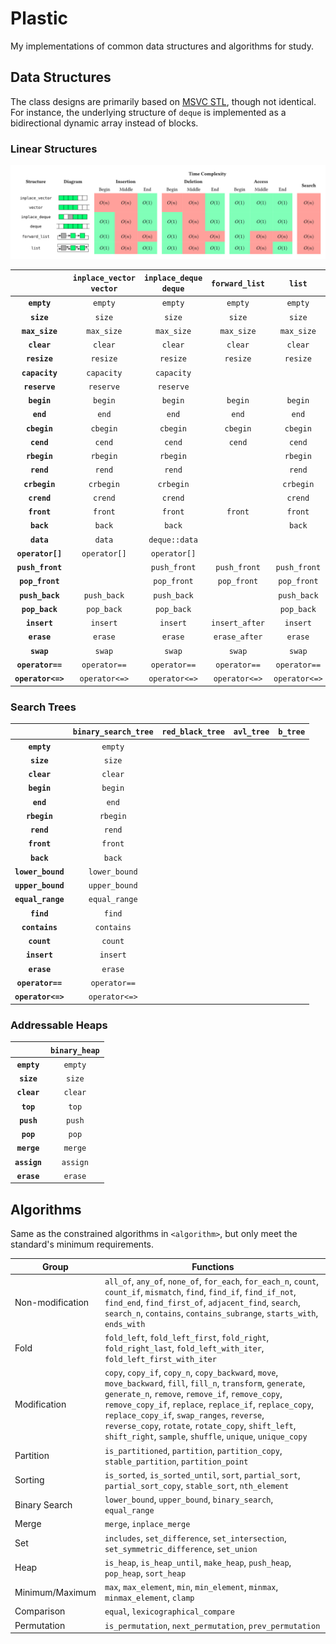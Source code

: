 ﻿# Plastic

My implementations of common data structures and algorithms for study.

## Data Structures

The class designs are primarily based on [MSVC STL](https://github.com/microsoft/STL), though not identical. For instance, the underlying structure of `deque` is implemented as a bidirectional dynamic array instead of blocks.

### Linear Structures

![](./img/linear.svg)

| | **`inplace_vector`<br>`vector`** | **`inplace_deque`<br>`deque`** | **`forward_list`** | **`list`** |
| :--: | :--: | :--: | :--: | :--: |
| **`empty`** | `empty` | `empty` | `empty` | `empty` |
| **`size`** | `size` | `size` | `size` | `size` |
| **`max_size`** | `max_size` | `max_size` | `max_size` | `max_size` |
| **`clear`** | `clear` | `clear` | `clear` | `clear` |
| **`resize`** | `resize` | `resize` | `resize` | `resize` |
| **`capacity`** | `capacity` | `capacity` | | |
| **`reserve`** | `reserve` | `reserve` | | |
| **`begin`** | `begin` | `begin` | `begin` | `begin` |
| **`end`** | `end` | `end` | `end` | `end` |
| **`cbegin`** | `cbegin` | `cbegin` | `cbegin` | `cbegin` |
| **`cend`** | `cend` | `cend` | `cend` | `cend` |
| **`rbegin`** | `rbegin` | `rbegin` | | `rbegin` |
| **`rend`** | `rend` | `rend` | | `rend` |
| **`crbegin`** | `crbegin` | `crbegin` | | `crbegin` |
| **`crend`** | `crend` | `crend` | | `crend` |
| **`front`** | `front` | `front` | `front` | `front` |
| **`back`** | `back` | `back` | | `back` |
| **`data`** | `data` | `deque::data` | | |
| **`operator[]`** | `operator[]` | `operator[]` | | |
| **`push_front`** | | `push_front` | `push_front` | `push_front` |
| **`pop_front`** | | `pop_front` | `pop_front` | `pop_front` |
| **`push_back`** | `push_back` | `push_back` | | `push_back` |
| **`pop_back`** | `pop_back` | `pop_back` | | `pop_back` |
| **`insert`** | `insert` | `insert` | `insert_after` | `insert` |
| **`erase`** | `erase` | `erase` | `erase_after` | `erase` |
| **`swap`** | `swap` | `swap` | `swap` | `swap` |
| **`operator==`** | `operator==` | `operator==` | `operator==` | `operator==` |
| **`operator<=>`** | `operator<=>` | `operator<=>` | `operator<=>` | `operator<=>` |

### Search Trees

| | **`binary_search_tree`** | **`red_black_tree`** | **`avl_tree`** | **`b_tree`** |
| :--: | :--: | :--: | :--: | :--: |
| **`empty`** | `empty` | | | |
| **`size`** | `size` | | | |
| **`clear`** | `clear` | | | |
| **`begin`** | `begin` | | | |
| **`end`** | `end` | | | |
| **`rbegin`** | `rbegin` | | | |
| **`rend`** | `rend` | | | |
| **`front`** | `front` | | | |
| **`back`** | `back` | | | |
| **`lower_bound`** | `lower_bound` | | | |
| **`upper_bound`** | `upper_bound` | | | |
| **`equal_range`** | `equal_range` | | | |
| **`find`** | `find` | | | |
| **`contains`** | `contains` | | | |
| **`count`** | `count` | | | |
| **`insert`** | `insert` | | | |
| **`erase`** | `erase` | | | |
| **`operator==`** | `operator==` | | | |
| **`operator<=>`** | `operator<=>` | | | |

### Addressable Heaps

| | **`binary_heap`** |
| :--: | :--: |
| **`empty`** | `empty` |
| **`size`** | `size` |
| **`clear`** | `clear` |
| **`top`** | `top` |
| **`push`** | `push` |
| **`pop`** | `pop` |
| **`merge`** | `merge` |
| **`assign`** | `assign` |
| **`erase`** | `erase` |

## Algorithms

Same as the constrained algorithms in `<algorithm>`, but only meet the standard's minimum requirements.

| **Group** | **Functions** |
| -- | -- |
| Non-modification | `all_of`, `any_of`, `none_of`, `for_each`, `for_each_n`, `count`, `count_if`, `mismatch`, `find`, `find_if`, `find_if_not`, `find_end`, `find_first_of`, `adjacent_find`, `search`, `search_n`, `contains`, `contains_subrange`, `starts_with`, `ends_with` |
| Fold | `fold_left`, `fold_left_first`, `fold_right`, `fold_right_last`, `fold_left_with_iter`, `fold_left_first_with_iter` |
| Modification | `copy`, `copy_if`, `copy_n`, `copy_backward`, `move`, `move_backward`, `fill`, `fill_n`, `transform`, `generate`, `generate_n`, `remove`, `remove_if`, `remove_copy`, `remove_copy_if`, `replace`, `replace_if`, `replace_copy`, `replace_copy_if`, `swap_ranges`, `reverse`, `reverse_copy`, `rotate`, `rotate_copy`, `shift_left`, `shift_right`, `sample`, `shuffle`, `unique`, `unique_copy` |
| Partition | `is_partitioned`, `partition`, `partition_copy`, `stable_partition`, `partition_point` |
| Sorting | `is_sorted`, `is_sorted_until`, `sort`, `partial_sort`, `partial_sort_copy`, `stable_sort`, `nth_element` |
| Binary Search | `lower_bound`, `upper_bound`, `binary_search`, `equal_range` |
| Merge | `merge`, `inplace_merge` |
| Set | `includes`, `set_difference`, `set_intersection`, `set_symmetric_difference`, `set_union` |
| Heap | `is_heap`, `is_heap_until`, `make_heap`, `push_heap`, `pop_heap`, `sort_heap` |
| Minimum/Maximum | `max`, `max_element`, `min`, `min_element`, `minmax`, `minmax_element`, `clamp` |
| Comparison | `equal`, `lexicographical_compare` |
| Permutation | `is_permutation`, `next_permutation`, `prev_permutation` |